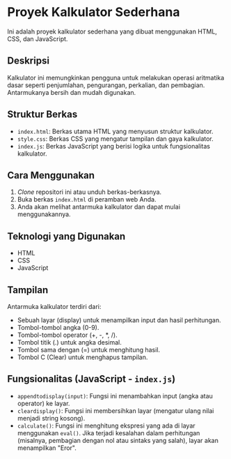 # Proyek Kalkulator Sederhana

Ini adalah proyek kalkulator sederhana yang dibuat menggunakan HTML, CSS, dan JavaScript.

## Deskripsi

Kalkulator ini memungkinkan pengguna untuk melakukan operasi aritmatika dasar seperti penjumlahan, pengurangan, perkalian, dan pembagian. Antarmukanya bersih dan mudah digunakan.

## Struktur Berkas

* `index.html`: Berkas utama HTML yang menyusun struktur kalkulator.
* `style.css`: Berkas CSS yang mengatur tampilan dan gaya kalkulator.
* `index.js`: Berkas JavaScript yang berisi logika untuk fungsionalitas kalkulator.

## Cara Menggunakan

1.  *Clone* repositori ini atau unduh berkas-berkasnya.
2.  Buka berkas `index.html` di peramban web Anda.
3.  Anda akan melihat antarmuka kalkulator dan dapat mulai menggunakannya.

## Teknologi yang Digunakan

* HTML
* CSS
* JavaScript

## Tampilan

Antarmuka kalkulator terdiri dari:
* Sebuah layar (display) untuk menampilkan input dan hasil perhitungan.
* Tombol-tombol angka (0-9).
* Tombol-tombol operator (+, -, \*, /).
* Tombol titik (.) untuk angka desimal.
* Tombol sama dengan (=) untuk menghitung hasil.
* Tombol C (Clear) untuk menghapus tampilan.

## Fungsionalitas (JavaScript - `index.js`)

* `appendtodisplay(input)`: Fungsi ini menambahkan input (angka atau operator) ke layar.
* `cleardisplay()`: Fungsi ini membersihkan layar (mengatur ulang nilai menjadi string kosong).
* `calculate()`: Fungsi ini menghitung ekspresi yang ada di layar menggunakan `eval()`. Jika terjadi kesalahan dalam perhitungan (misalnya, pembagian dengan nol atau sintaks yang salah), layar akan menampilkan "Eror".
